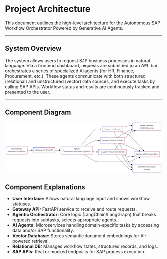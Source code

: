 # Project Architecture

This document outlines the high-level architecture for the Autonomous SAP Workflow Orchestrator Powered by Generative AI Agents.

---

## System Overview

The system allows users to request SAP business processes in natural language. Via a frontend dashboard, requests are submitted to an API that orchestrates a series of specialized AI agents (for HR, Finance, Procurement, etc.). These agents communicate with both structured (relational) and unstructured (vector) data sources, and execute tasks by calling SAP APIs. Workflow status and results are continuously tracked and presented to the user.

---

## Component Diagram
![Architecture Diagram](architecture_diagram.png)

## Component Explanations

- **User Interface:** Allows natural language input and shows workflow statuses.
- **Gateway API:** FastAPI service to receive and route requests.
- **Agentic Orchestrator:** Core logic (LangChain/LangGraph) that breaks requests into subtasks, selects appropriate agents.
- **AI Agents:** Microservices handling domain-specific tasks by accessing data and/or SAP functionality.
- **Vector Database:** Stores semantic document embeddings for AI-powered retrieval.
- **Relational DB:** Manages workflow states, structured records, and logs.
- **SAP APIs:** Real or mocked endpoints for SAP process execution.
